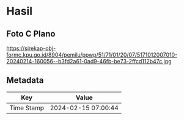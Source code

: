 # Hasil

## Foto C Plano

https://sirekap-obj-formc.kpu.go.id/8904/pemilu/ppwp/51/71/01/20/07/5171012007010-20240214-160056--b3fd2a61-0ad9-46fb-be73-2ffcd112b47c.jpg


## Metadata

| Key        | Value               |
| ---------- | ------------------- |
| Time Stamp | 2024-02-15 07:00:44 |



